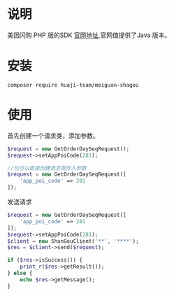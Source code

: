 # 说明

美团闪购 PHP 版的SDK  [官网地址](https://open-shangou.meituan.com/),官网值提供了Java 版本。

# 安装

```shell 
composer require huaji-team/meiguan-shagou
```


# 使用

首先创建一个请求类，添加参数。

```php
$request = new GetOrderDaySeqRequest();
$request->setAppPoiCode(281);

//也可以直接创建请求类传入参数
$request = new GetOrderDaySeqRequest([
    'app_poi_code' => 281
]);

```

发送请求

```php
$request = new GetOrderDaySeqRequest([
    'app_poi_code' => 281
]);
$request->setAppPoiCode(281);
$client = new ShanGouClient('**', '****');
$res = $client->send($request);

if ($res->isSuccess()) {
    print_r($res->getResult());
} else {
    echo $res->getMessage();
}
```

